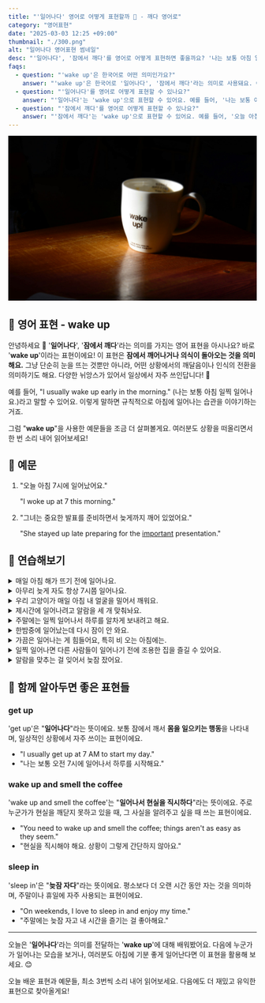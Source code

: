 ```yaml
---
title: "'일어나다' 영어로 어떻게 표현할까 ️🌅 - 깨다 영어로"
category: "영어표현"
date: "2025-03-03 12:25 +09:00"
thumbnail: "./300.png"
alt: "일어나다 영어표현 썸네일"
desc: "'일어나다', '잠에서 깨다'를 영어로 어떻게 표현하면 좋을까요? '나는 보통 아침 일찍 일어나요.', '그녀는 중요한 발표를 준비하면서 늦게까지 깨어 있었어요.' 등을 영어로 표현하는 법을 배워봅시다. 다양한 예문을 통해서 연습하고 본인의 표현으로 만들어 보세요."
faqs:
  - question: "'wake up'은 한국어로 어떤 의미인가요?"
    answer: "'wake up'은 한국어로 '일어나다', '잠에서 깨다'라는 의미로 사용돼요. 이는 단순히 눈을 뜨는 것뿐만 아니라, 어떤 상황에서의 깨달음이나 인식의 전환을 의미하기도 해요."
  - question: "'일어나다'를 영어로 어떻게 표현할 수 있나요?"
    answer: "'일어나다'는 'wake up'으로 표현할 수 있어요. 예를 들어, '나는 보통 아침 일찍 일어나요.'는 'I usually wake up early in the morning.'으로 말할 수 있어요."
  - question: "'잠에서 깨다'를 영어로 어떻게 표현할 수 있나요?"
    answer: "'잠에서 깨다'는 'wake up'으로 표현할 수 있어요. 예를 들어, '오늘 아침 7시에 일어났어요.'는 'I woke up at 7 this morning.'으로 말할 수 있어요."
---
```


![테이블에 놓인 커핏잔](./300-1.jpg)

## 🌟 영어 표현 - wake up

안녕하세요 👋 '**일어나다**', '**잠에서 깨다**'라는 의미를 가지는 영어 표현을 아시나요? 바로 '**wake up**'이라는 표현이에요! 이 표현은 **잠에서 깨어나거나 의식이 돌아오는 것을 의미해요.** 그냥 단순히 눈을 뜨는 것뿐만 아니라, 어떤 상황에서의 깨달음이나 인식의 전환을 의미하기도 해요. 다양한 뉘앙스가 있어서 일상에서 자주 쓰인답니다! 🌅

예를 들어, "I usually wake up early in the morning." (나는 보통 아침 일찍 일어나요.)라고 말할 수 있어요. 이렇게 말하면 규칙적으로 아침에 일어나는 습관을 이야기하는 거죠.

그럼 "**wake up**"을 사용한 예문들을 조금 더 살펴볼게요. 여러분도 상황을 떠올리면서 한 번 소리 내어 읽어보세요!

## 📖 예문

1. "오늘 아침 7시에 일어났어요."

   "I woke up at 7 this morning."

2. "그녀는 중요한 발표를 준비하면서 늦게까지 깨어 있었어요."

   "She stayed up late preparing for the [important](/blog/in-english/318.important/) presentation."

## 💬 연습해보기

<details>
<summary>매일 아침 해가 뜨기 전에 일어나요.</summary>
<span>Every morning, I wake up before the sun rises.</span>
</details>

<details>
<summary>아무리 늦게 자도 항상 7시쯤 일어나요.</summary>
<span>No matter how late I <a href="/blog/in-english/240.go-to-bed/">go to bed</a>, I always wake up around 7 AM.</span>
</details>

<details>
<summary>우리 고양이가 매일 아침 내 얼굴을 밀어서 깨워요.</summary>
<span>My cat wakes me up by nudging my face every morning.</span>
</details>

<details>
<summary>제시간에 일어나려고 알람을 세 개 맞춰놔요.</summary>
<span>I set three alarms to make sure I wake up <a href="/blog/vocab-1/043.on-time/">on time</a> for work.</span>
</details>

<details>
<summary>주말에는 일찍 일어나서 하루를 알차게 보내려고 해요.</summary>
<span>I try to wake up early on weekends to make the most of the day.</span>
</details>

<details>
<summary>한밤중에 일어났는데 다시 잠이 안 와요.</summary>
<span>I woke up in the middle of the night and couldn't fall back asleep.</span>
</details>

<details>
<summary>가끔은 일어나는 게 힘들어요, 특히 비 오는 아침에는.</summary>
<span>Sometimes it's hard to wake up, especially on rainy mornings.</span>
</details>

<details>
<summary>일찍 일어나면 다른 사람들이 일어나기 전에 조용한 집을 즐길 수 있어요.</summary>
<span>Waking up early gives me time to enjoy a quiet house before everyone else is up.</span>
</details>

<details>
<summary>알람을 맞추는 걸 잊어서 늦잠 잤어요.</summary>
<span>I overslept because I forgot to set my alarm, so I woke up late.</span>
</details>

## 🤝 함께 알아두면 좋은 표현들

### get up

'get up'은 "**일어나다**"라는 뜻이에요. 보통 잠에서 깨서 **몸을 일으키는 행동**을 나타내며, 일상적인 상황에서 자주 쓰이는 표현이에요.

- "I usually get up at 7 AM to start my day."
- "나는 보통 오전 7시에 일어나서 하루를 시작해요."

### wake up and smell the coffee

'wake up and smell the coffee'는 "**일어나서 현실을 직시하다**"라는 뜻이에요. 주로 누군가가 현실을 깨닫지 못하고 있을 때, 그 사실을 알려주고 싶을 때 쓰는 표현이에요.

- "You need to wake up and smell the coffee; things aren't as easy as they seem."
- "현실을 직시해야 해요. 상황이 그렇게 간단하지 않아요."

### sleep in

'sleep in'은 "**늦잠 자다**"라는 뜻이에요. 평소보다 더 오랜 시간 동안 자는 것을 의미하며, 주말이나 휴일에 자주 사용되는 표현이에요.

- "On weekends, I love to sleep in and enjoy my time."
- "주말에는 늦잠 자고 내 시간을 즐기는 걸 좋아해요."

---

오늘은 '**일어나다**'라는 의미를 전달하는 '**wake up**'에 대해 배워봤어요. 다음에 누군가가 일어나는 모습을 보거나, 여러분도 아침에 기분 좋게 일어난다면 이 표현을 활용해 보세요. 😊

오늘 배운 표현과 예문들, 최소 3번씩 소리 내어 읽어보세요. 다음에도 더 재밌고 유익한 표현으로 찾아올게요!
